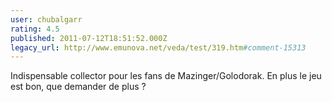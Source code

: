 ```yaml
---
user: chubalgarr
rating: 4.5
published: 2011-07-12T18:51:52.000Z
legacy_url: http://www.emunova.net/veda/test/319.htm#comment-15313
---
```

Indispensable collector pour les fans de Mazinger/Golodorak. En plus le jeu est bon, que demander de plus ?